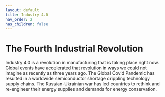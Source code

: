```yaml
---
layout: default
title: Industry 4.0
nav_order: 2
has_children: false
---
```


# The Fourth Industrial Revolution

Industry 4.0 is a revolution in manufacturing that is taking place right now.
Global events have accelerated that revolution in ways we could not imagine as recently as three years ago. The Global Covid Pandemic has resulted in a worldwide semiconductor shortage crippling technology supply chains. The Russian-Ukrainian war has led countries to rethink and re-engineer their energy supplies and demands for energy conservation.

